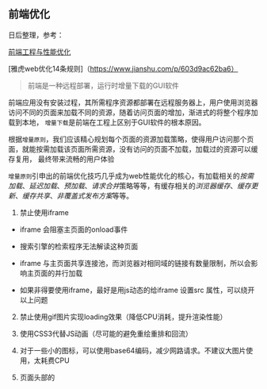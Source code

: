 ## 前端优化

日后整理，参考：

[前端工程与性能优化](https://github.com/fouber/blog/issues/3)

[雅虎web优化14条规则]（https://www.jianshu.com/p/603d9ac62ba6）

> 前端是一种远程部署，运行时增量下载的GUI软件

前端应用没有安装过程，其所需程序资源都部署在远程服务器上，用户使用浏览器访问不同的页面来加载不同的资源，随着访问页面的增加，渐进式的将整个程序加载到本地，
`增量下载`是前端在工程上区别于GUI软件的根本原因。

根据`增量原则`，我们应该精心规划每个页面的资源加载策略，使得用户访问那个页面，就能按需加载该页面所需资源，没有访问的页面不加载，加载过的资源可以缓存复用，
最终带来流畅的用户体验

`增量原则`引申出的前端优化技巧几乎成为web性能优化的核心，有加载相关的*按需加载*、*延迟加载*、*预加载*、*请求合并*策略等等，有缓存相关的*浏览器缓存*、*缓存更新*、*缓存共享*、*非覆盖式发布方案*等等。

1. 禁止使用iframe

* iframe 会阻塞主页面的onload事件

* 搜索引擎的检索程序无法解读这种页面

* iframe 与主页面共享连接池，而浏览器对相同域的链接有数量限制，所以会影响主页面的并行加载

* 如果非得要使用iframe，最好是用js动态的给iframe 设置src 属性，可以绕开以上问题

2. 禁止使用gif图片实现loading效果（降低CPU消耗，提升渲染性能）

3. 使用CSS3代替JS动画（尽可能的避免重绘重排和回流）

4. 对于一些小的图标，可以使用base64编码，减少网路请求。不建议大图片使用，太耗费CPU

5. 页面头部的<script>标签会阻塞页面加载解析与渲染（js线程与渲染线程是共用一个线程的）
  
6. 合理设置缓存（服务器端缓存：CDN，浏览器缓存：强缓存和若缓存）

7. 用innerHTML代替dom操作，减少dom操作次数。

8. 缓存ajax的请求结果，减少请求数

9. 缓存dom的查询结果，减少dom操作

10. 避免使用CSS expression

*统一思路*
> 普通网站优化的统一思路：尽量向前端优化，减少数据库操作，减少磁盘IO
> 向前端优化是指，在不影响功能与体验的前提下，能在浏览器完成的就不要再服务器端完成。
> 能在缓存服务器上取得的就不要到应用服务器

### 雅虎web优化14条规则

1. 减少 HTTP请求

> 减少HTTP请求的方式有很多，常用的有CSS sprites、合并CSS和js文件、本地图片等。这条规则可以改善首次访问网站的响应时间。
>> `css sprites` : 一种网页图片应用处理方式，他允许将一个网页所涉及的所有零星图片都包含到一张大图中去，这样一来，当访问网页时，图片就不会像以前那样一副一副的慢慢显示出来。对于当前的网络速度而言，不高于200kb的单张图片的载入时间基本上差不多的。

2. 使用CDN

> 当显示一个网页时，绝大多数的响应时间都花在了加载网页中的资源上，只有少量时间用来下载html文档。如果应用服务器离用户很近，则一次http请求的响应时间就会很短。CDN即内容分发网络，是一组分布在不同地理位置上的web服务器，每个web服务器都拥有网站资源的一份拷贝，当用户访问网站时，可以从离用户最近的web服务器上加载所需的资源。

3. 添加expires 头

> expires 是HTTP1.0提出的一个表示资源过期时间的header，它表示的是绝对时间，由服务端返回。当服务器的时间与客户端相差很大时，那是误差就会很大，HTTP1.1提出的cache-control：max-age= 相对时间/s 主要是用来解决这个问题。

4. 启用Gzip

> 客户端可以通过HTTP 请求头中的 Accept-Encoding来标识对压缩的支持（Accept-Encoding:gzip/compress/deflate/br），服务器看到请求中有这个头，就会使用客户端列出的一种压缩方法来压缩响应。大多数网站使用gzip来压缩html

5. 将CSS放在文档的顶部

> 将CSS放在文档的底部会发生无样式闪烁，因为浏览器会先加载html，再加载CSS，会出现一段没有任何样式的白屏时间，而将css放在底部不会出现这个问题。

6. 将script放在文档顶部

> 由于浏览器是单线程的，js引擎和渲染引擎共用一个线程，将js脚本放在文档的顶部，浏览器对js的加载和解析会阻塞渲染引擎，停止页面渲染。此外，http1.1规范建议浏览器对每个主机开启2个并行下载，而一些高版本的浏览器（firefox/chrome）支持的并行下载数为6个，js 会阻塞并行下载。

7. 避免 CSS expression

> CSS具备求值计算能力，而页面发生 repaint时， CSS expression会影响页面的加载时间

8. 使用外联的CSS和JS

> 实现样式、结构和行为的分离，减小整个页面的大小，同时有利于文件缓存。

9. 减小DNS查询

> 通过设置HTTP请求头 Connection: Keep-Alive（close：关闭），和使用适当数量的域名，来减少DNS查询

10. 精简JS和CSS 文件

> 进行代码混淆可以压缩文件的大小，使用grunt和gulp 等构建工具可以自动化的完成

11. 避免重定向

> 重定向将一个url重新路由到另一个url. 重定向有多重，比如，301--永久重定向，302--临时重定向， 304--not modified。在URL的结尾处加上斜线（/），可以避免一部分重定向。

12. 移除重复的脚本

13. 配置 Etag

> Etag 是资源在服务器的唯一标识（生成规则由服务器决定），默认是对文件的索引节点（INode）、大小（size）、最后修改时间（mtime）进行hash得到的。
> Etag 是协商缓存的的一个请求头标志，主要是用来解决 Last-Modified 最大精度为秒所带来的问题

14. 缓存AJAX请求


##总结一下

* 代码层面

> 1. 避免使用CSS表达式，避免使用高级选择器，避免使用统配选择器

> 2. 避免使用with(会创建自己的作用域，延长作用域链)

> 3. 多个变量合并声明

> 4. 避免全局全局查找

> 5. 少用全局变量

> 6. 使用setTimeout代替 setInterval,避免页面市区响应

> 7. 尽量使用CSS3动画，开启硬件加速，适当使用touch事件代替click事件

* 缓存利用

> 1. 缓存AJAX请求结果

> 2. 使用CDN

> 3. 使用外部CSS和js文件以便缓存

> 4. 浏览器缓存，配置强缓存和协商缓存，

> 5. 减少DNS查询

> 6. 缓存更新

> 7. 缓存共享

* 请求数量

> 1. 合并CSS和JS

> 2. 使用CSS sprite

> 3. 首屏外资源按需加载

> 4. 静态资源延迟加载

> 5. 预加载

* 请求带宽

> 1. 开启Gzip

> 2. 文件压缩

